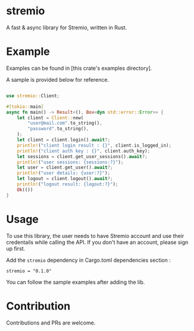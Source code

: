 # stremio

A fast & async library for Stremio, written in Rust. 

# Example
Examples can be found in [this crate's examples directory].


A sample is provided below for reference.

```rust

use stremio::Client;

#[tokio::main]
async fn main() -> Result<(), Box<dyn std::error::Error>> {
    let client = Client::new(
        "user@mail.com".to_string(),
        "password".to_string(),
    );
    let client = client.login().await?;
    println!("client login result : {}", client.is_logged_in);
    println!("client auth key : {}", client.auth_key);
    let sessions = client.get_user_sessions().await?;
    println!("user sessions: {sessions:?}");
    let user = client.get_user().await?;
    println!("user details: {user:?}");
    let logout = client.logout().await?;
    println!("logout result: {logout:?}");
    Ok(())
}
```

# Usage
To use this library, the user needs to have Stremio account and use their credentails while calling the API. If you don't have an account, please sign up first.

Add the `stremio` dependency in Cargo.toml dependencies section :
```
stremio = "0.1.0"
```
You can follow the sample examples after adding the lib.

# Contribution
Contributions and PRs are welcome.